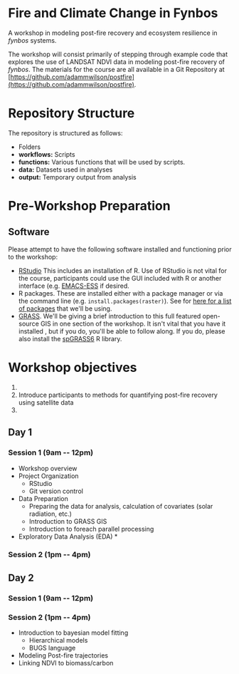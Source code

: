 Fire and Climate Change in Fynbos
=====

A workshop in modeling post-fire recovery and ecosystem resilience in _fynbos_ systems.

The workshop will consist primarily of stepping through example code that explores the use of LANDSAT NDVI data in modeling post-fire recovery of _fynbos_.  The materials for the course are all available in a Git Repository at [https://github.com/adammwilson/postfire](https://github.com/adammwilson/postfire).

# Repository Structure

The repository is structured as follows:

* Folders
* **workflows:**       Scripts
* **functions:**  Various functions that will be used by scripts.
* **data:**  Datasets used in analyses
* **output:** Temporary output from analysis

# Pre-Workshop Preparation
## Software
Please attempt to have the following software installed and functioning prior to the workshop:

* [RStudio](http://www.rstudio.com/)
  This includes an installation of R.  Use of RStudio is not vital for the course, participants could use the  GUI included with R or another interface (e.g. [EMACS-ESS](http://ess.r-project.org/) if desired.
* R packages.  These are installed either with a package manager or via the command line (e.g. `install.packages(raster)`).  See for [here for a list of packages](workflow/1_setup.R) that we'll be using.
* [GRASS](http://grass.osgeo.org/download/).  We'll be giving a brief introduction to this full featured open-source GIS in one section of the workshop.  It isn't vital that you have it installed , but if you do, you'll be able to follow along.  If you do, please also install the [spGRASS6](http://cran.r-project.org/web/packages/spgrass6/index.html) R library.  

# Workshop objectives

1. 
2. Introduce participants to methods for quantifying post-fire recovery using satellite data
2. 

## Day 1

### Session 1 (9am -- 12pm)

* Workshop overview
* Project Organization
	*  RStudio
	*  Git version control
*   Data Preparation
	*  Preparing the data for analysis, calculation of covariates (solar radiation, etc.)
	*  Introduction to GRASS GIS    
	*  Introduction to foreach parallel processing  
* Exploratory Data Analysis (EDA)
	* 	
	
### Session 2 (1pm -- 4pm)

## Day 2

### Session 1 (9am -- 12pm)

### Session 2 (1pm -- 4pm)
* Introduction to bayesian model fitting
	* Hierarchical models
	* BUGS language
* Modeling Post-fire trajectories
* Linking NDVI to biomass/carbon




